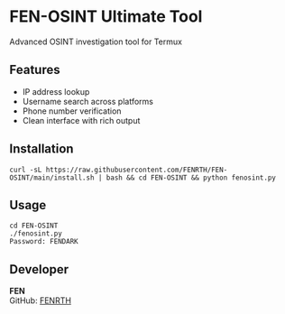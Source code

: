 # FEN-OSINT Ultimate Tool

Advanced OSINT investigation tool for Termux

## Features
- IP address lookup
- Username search across platforms
- Phone number verification
- Clean interface with rich output

## Installation
```
curl -sL https://raw.githubusercontent.com/FENRTH/FEN-OSINT/main/install.sh | bash && cd FEN-OSINT && python fenosint.py
```

## Usage
```
cd FEN-OSINT
./fenosint.py
Password: FENDARK
```

## Developer
**FEN**  
GitHub: [FENRTH](https://github.com/FENRTH)
